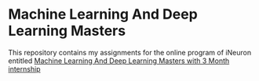 # Machine Learning And Deep Learning Masters
This repository contains my assignments for the online program of iNeuron entitled [Machine Learning And Deep Learning Masters with 3 Month internship](https://ineuron.ai/home/coursedetail/-machine--learning-and-deep-learning-masters-with-3-month-internship---118)
